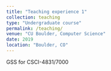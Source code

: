 ```yaml
---
title: "Teaching experience 1"
collection: teaching
type: "Undergraduate course"
permalink: /teaching/
venue: "CU Boulder, Computer Science"
date: 2019
location: "Boulder, CO"
---
```


GSS for CSCI-4831/7000

